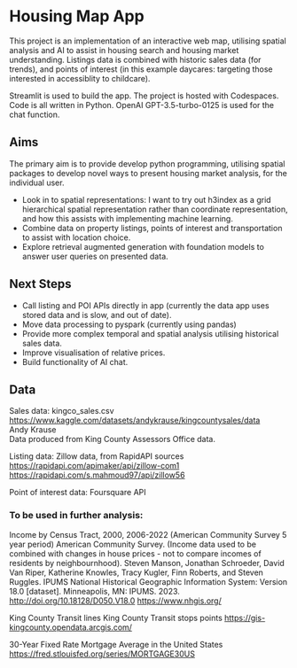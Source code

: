 # Housing Map App
This project is an implementation of an interactive web map, utilising spatial analysis and AI to assist in housing search and housing market understanding.
Listings data is combined with historic sales data (for trends), and points of interest (in this example daycares: targeting those interested in accessiblity to childcare).

Streamlit is used to build the app. The project is hosted with Codespaces. Code is all written in Python. OpenAI GPT-3.5-turbo-0125 is used for the chat function.

## Aims
The primary aim is to provide develop python programming, utilising spatial packages to develop novel ways to present housing market analysis, for the individual user.
* Look in to spatial representations: I want to try out h3index as a grid hierarchical spatial representation rather than coordinate representation, and how this assists with implementing machine learning.
* Combine data on property listings, points of interest and transportation to assist with location choice.
* Explore retrieval augmented generation with foundation models to answer user queries on presented data.
  
## Next Steps
* Call listing and POI APIs directly in app (currently the data app uses stored data and is slow, and out of date).
* Move data processing to pyspark (currently using pandas)
* Provide more complex temporal and spatial analysis utilising historical sales data.
* Improve visualisation of relative prices.
* Build functionality of AI chat. 

## Data
Sales data: kingco_sales.csv\
https://www.kaggle.com/datasets/andykrause/kingcountysales/data \
Andy Krause\
Data produced from King County Assessors Office data.

Listing data: Zillow data, from RapidAPI sources\
https://rapidapi.com/apimaker/api/zillow-com1 \
https://rapidapi.com/s.mahmoud97/api/zillow56

Point of interest data:
Foursquare API

### To be used in further analysis:
Income by Census Tract, 2000, 2006-2022 (American Community Survey 5 year period) American Community Survey.
(Income data used to be combined with changes in house prices - not to compare incomes of residents by neighbournhood).
Steven Manson, Jonathan Schroeder, David Van Riper, Katherine Knowles, Tracy Kugler, Finn Roberts, and Steven Ruggles. IPUMS National Historical Geographic Information System: Version 18.0 [dataset]. Minneapolis, MN: IPUMS. 2023. http://doi.org/10.18128/D050.V18.0
https://www.nhgis.org/

King County Transit lines
King County Transit stops points
https://gis-kingcounty.opendata.arcgis.com/

30-Year Fixed Rate Mortgage Average in the United States
https://fred.stlouisfed.org/series/MORTGAGE30US
